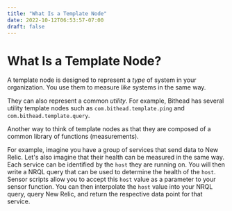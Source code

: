 ```yaml
---
title: "What Is a Template Node"
date: 2022-10-12T06:53:57-07:00
draft: false
---
```


# What Is a Template Node?

A template node is designed to represent a *type* of system in your organization. You use them to measure *like* systems in the same way.

They can also represent a common _utility_. For example, Bithead has several utility template nodes such as `com.bithead.template.ping` and `com.bithead.template.query`.

Another way to think of template nodes as that they are composed of a common library of functions (measurements).

For example, imagine you have a group of services that send data to New Relic. Let's also imagine that their health can be measured in the same way. Each service can be identified by the `host` they are running on. You will then write a NRQL query that can be used to determine the health of the `host`. Sensor scripts allow you to accept this `host` value as a parameter to your sensor function. You can then interpolate the `host` value into your NRQL query, query New Relic, and return the respective data point for that service.
